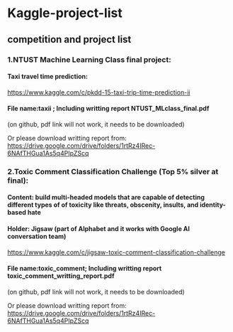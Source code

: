 # Kaggle-project-list

## competition and project list

### 1.NTUST Machine Learning Class final project:
#### Taxi travel time prediction:
https://www.kaggle.com/c/pkdd-15-taxi-trip-time-prediction-ii</br>
#### File name:taxii ; Including writting report NTUST_MLclass_final.pdf    
(on github, pdf link will not work, it needs to be downloaded)

Or please download writting report from: https://drive.google.com/drive/folders/1rtRz4IRec-6NAfTHGua1As5q4PIpZScq

### 2.Toxic Comment Classification Challenge (Top 5% silver at final):
#### Content: build multi-headed models that are capable of detecting different types of of toxicity like threats, obscenity, insults, and identity-based hate
#### Holder: Jigsaw (part of Alphabet and it works with Google AI conversation team)
https://www.kaggle.com/c/jigsaw-toxic-comment-classification-challenge</br>

#### File name:toxic_comment; Including writting report toxic_comment_writting_report.pdf  
(on github, pdf link will not work, it needs to be downloaded)

Or please download writting report from: https://drive.google.com/drive/folders/1rtRz4IRec-6NAfTHGua1As5q4PIpZScq
